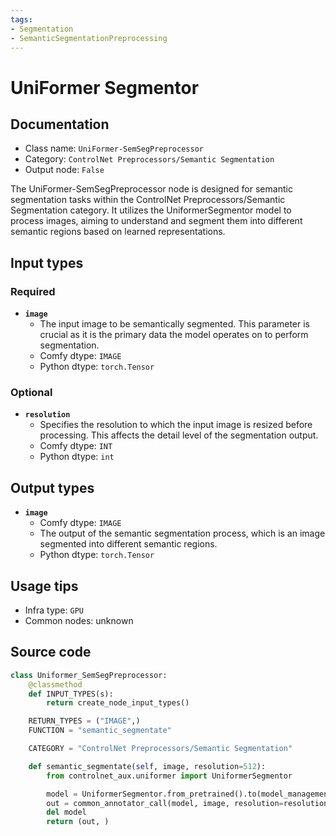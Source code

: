 ```yaml
---
tags:
- Segmentation
- SemanticSegmentationPreprocessing
---
```


# UniFormer Segmentor
## Documentation
- Class name: `UniFormer-SemSegPreprocessor`
- Category: `ControlNet Preprocessors/Semantic Segmentation`
- Output node: `False`

The UniFormer-SemSegPreprocessor node is designed for semantic segmentation tasks within the ControlNet Preprocessors/Semantic Segmentation category. It utilizes the UniformerSegmentor model to process images, aiming to understand and segment them into different semantic regions based on learned representations.
## Input types
### Required
- **`image`**
    - The input image to be semantically segmented. This parameter is crucial as it is the primary data the model operates on to perform segmentation.
    - Comfy dtype: `IMAGE`
    - Python dtype: `torch.Tensor`
### Optional
- **`resolution`**
    - Specifies the resolution to which the input image is resized before processing. This affects the detail level of the segmentation output.
    - Comfy dtype: `INT`
    - Python dtype: `int`
## Output types
- **`image`**
    - Comfy dtype: `IMAGE`
    - The output of the semantic segmentation process, which is an image segmented into different semantic regions.
    - Python dtype: `torch.Tensor`
## Usage tips
- Infra type: `GPU`
- Common nodes: unknown


## Source code
```python
class Uniformer_SemSegPreprocessor:
    @classmethod
    def INPUT_TYPES(s):
        return create_node_input_types()

    RETURN_TYPES = ("IMAGE",)
    FUNCTION = "semantic_segmentate"

    CATEGORY = "ControlNet Preprocessors/Semantic Segmentation"

    def semantic_segmentate(self, image, resolution=512):
        from controlnet_aux.uniformer import UniformerSegmentor

        model = UniformerSegmentor.from_pretrained().to(model_management.get_torch_device())
        out = common_annotator_call(model, image, resolution=resolution)
        del model
        return (out, )

```
